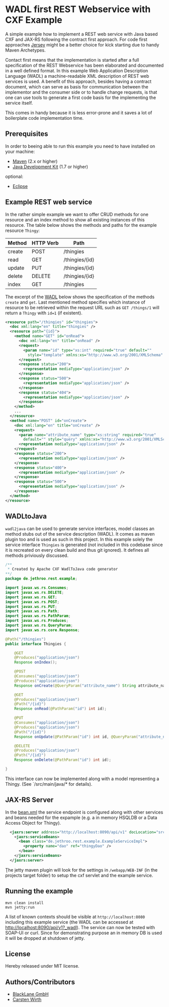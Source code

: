 WADL first REST Webservice with CXF Example
===========================================

A simple example how to implement a REST web service with Java based CXF and JAX-RS following the contract
first approach. For code first approaches [Jersey](https://jersey.java.net/) might be a better choice for
kick starting due to handy Maven Archetypes.

Contact first means that the implementation is started after a full specification of the REST Webservice has
been elaborated and documented in a well defined format. In this example Web Application Description Language (WADL)
a machine-readable XML description of REST web services is used. A benefit of this approach, besides having a contract document, which can serve as basis for communication between the implementor and the consumer side or to handle change requests, is that one can use tools to generate a first code basis for the implementing the service itself.

This comes in handy because it is less error-prone and it saves a lot of boilerplate code implementation time.

## Prerequisites

In order to beeing able to run this example you need to have installed on your machine:

 * [Maven](http://maven.apache.org/) (2.x or higher)
 * [Java Development Kit](http://www.oracle.com/technetwork/java/javase/downloads/index.html) (1.7 or higher)

optional:

 * [Eclipse](http://www.eclipse.org/)

## Example REST web service

In the rather simple example we want to offer CRUD methods for one resource and an index method to show all existing instances
of this resource. The table below shows the methods and paths for the example resource `Thingy`:

| Method | HTTP Verb | Path           |
| ------ | --------- | -------------- |
| create | POST      | /thingies      |
| read   | GET       | /thingies/{id} |
| update | PUT       | /thingies/{id} |
| delete | DELETE    | /thingies/{id} |
| index  | GET       | /thingies      |

The excerpt of the [WADL](/src/main/resources/example.xml) below shows the specification of the methods `create` and `get`. Last mentioned method specifies which
instance of resource to be retrieved within the request URL such as `GET /things/1` will return a `Thingy` with `id=1` (if existent).

```xml
<resource path="/thingies" id="thingies">
  <doc xml:lang="en" title="thingies" />
  <resource path="{id}">
    <method name="GET" id="onRead">
      <doc xml:lang="en" title="onRead" />
      <request>
        <param name="id" type="xs:int" required="true" default=""
          style="template" xmlns:xs="http://www.w3.org/2001/XMLSchema" />
      </request>
      <response status="200">
        <representation mediaType="application/json" />
      </response>
      <response status="500">
        <representation mediaType="application/json" />
      </response>
      <response status="404">
        <representation mediaType="application/json" />
      </response>
    </method>
    ...
  </resource>
  <method name="POST" id="onCreate">
    <doc xml:lang="en" title="onCreate" />
    <request>
      <param name="attribute_name" type="xs:string" required="true"
        default="" style="query" xmlns:xs="http://www.w3.org/2001/XMLSchema" />
      <representation mediaType="application/json" />
    </request>
    <response status="200">
      <representation mediaType="application/json" />
    </response>
    <response status="400">
      <representation mediaType="application/json" />
    </response>
    <response status="500">
      <representation mediaType="application/json" />
    </response>
  </method>
</resource>
```

## WADLtoJava

`wadl2java` can be used to generate service interfaces, model classes an method stubs out of the service description (WADL). It comes as maven plugin too and is used as such in this project. In this example solely the service interface `Thingies` is generated (not included in this codebase since it is recreated on every clean build and thus git ignored). It defines all methods priviously discussed.

```java
/**
 * Created by Apache CXF WadlToJava code generator
**/
package de.jethroo.rest.example;

import javax.ws.rs.Consumes;
import javax.ws.rs.DELETE;
import javax.ws.rs.GET;
import javax.ws.rs.POST;
import javax.ws.rs.PUT;
import javax.ws.rs.Path;
import javax.ws.rs.PathParam;
import javax.ws.rs.Produces;
import javax.ws.rs.QueryParam;
import javax.ws.rs.core.Response;

@Path("/thingies")
public interface Thingies {

    @GET
    @Produces("application/json")
    Response onIndex();

    @POST
    @Consumes("application/json")
    @Produces("application/json")
    Response onCreate(@QueryParam("attribute_name") String attribute_name);

    @GET
    @Produces("application/json")
    @Path("/{id}")
    Response onRead(@PathParam("id") int id);

    @PUT
    @Consumes("application/json")
    @Produces("application/json")
    @Path("/{id}")
    Response onUpdate(@PathParam("id") int id, @QueryParam("attribute_name") String attribute_name);

    @DELETE
    @Produces("application/json")
    @Path("/{id}")
    Response onDelete(@PathParam("id") int id);

}
```

This interface can now be implemented along with a model representing a Thingy. (See `/src/main/java/* for details).

## JAX-RS Server

In the [bean.xml](/src/main/webapp/WEB-INF/bean.xml) the service endpoint is configured along with other services and
beans needed for the expample (e.g. a in memory HSQLDB or a Data Access Object for Thingy).

```xml
  <jaxrs:server address="http://localhost:8090/api/v1" docLocation="src/main/resources/example.xml">
    <jaxrs:serviceBeans>
      <bean class="de.jethroo.rest.example.ExampleServiceImpl">
        <property name="dao" ref="thingyDao" />
      </bean>
    </jaxrs:serviceBeans>
  </jaxrs:server>
```
Ţhe jetty maven plugin will look for the settings in `/webapp/WEB-INF` (in the projects target folder) to setup the cxf servlet and the example service.

## Running the example

```
mvn clean install
mvn jetty:run
```

A list of known contexts should be visible at `http://localhost:8080` including this example service (the WADL can be
accessed at [http://localhost:8090/api/v1?_wadl](http://localhost:8090/api/v1?_wadl)). The service can now be tested with SOAP-UI or curl. Since for demonstrating purpose an in memory DB is used it will be dropped at shutdown of jetty.

## License
Hereby released under MIT license.

## Authors/Contributors

- [BlackLane GmbH](http://www.blacklane.com "Blacklane")
- [Carsten Wirth](http://github.com/jethroo)
